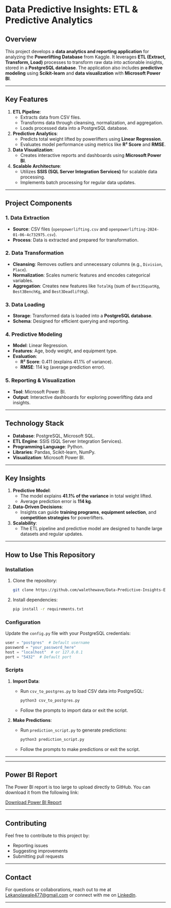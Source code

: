 # **Data Predictive Insights: ETL & Predictive Analytics**

## **Overview**
This project develops a **data analytics and reporting application** for analyzing the **Powerlifting Database** from Kaggle. It leverages **ETL (Extract, Transform, Load)** processes to transform raw data into actionable insights, stored in a **PostgreSQL database**. The application also includes **predictive modeling** using **Scikit-learn** and **data visualization** with **Microsoft Power BI**.

---

## **Key Features**
1. **ETL Pipeline**:
   - Extracts data from CSV files.
   - Transforms data through cleansing, normalization, and aggregation.
   - Loads processed data into a PostgreSQL database.
2. **Predictive Analytics**:
   - Predicts total weight lifted by powerlifters using **Linear Regression**.
   - Evaluates model performance using metrics like **R² Score** and **RMSE**.
3. **Data Visualization**:
   - Creates interactive reports and dashboards using **Microsoft Power BI**.
4. **Scalable Architecture**:
   - Utilizes **SSIS (SQL Server Integration Services)** for scalable data processing.
   - Implements batch processing for regular data updates.

---

## **Project Components**
### **1. Data Extraction**
- **Source**: CSV files (`openpowerlifting.csv` and `openpowerlifting-2024-01-06-4c732975.csv`).
- **Process**: Data is extracted and prepared for transformation.

### **2. Data Transformation**
- **Cleansing**: Removes outliers and unnecessary columns (e.g., `Division`, `Place`).
- **Normalization**: Scales numeric features and encodes categorical variables.
- **Aggregation**: Creates new features like `TotalKg` (sum of `Best3SquatKg`, `Best3BenchKg`, and `Best3DeadliftKg`).

### **3. Data Loading**
- **Storage**: Transformed data is loaded into a **PostgreSQL database**.
- **Schema**: Designed for efficient querying and reporting.

### **4. Predictive Modeling**
- **Model**: Linear Regression.
- **Features**: Age, body weight, and equipment type.
- **Evaluation**:
  - **R² Score**: 0.411 (explains 41.1% of variance).
  - **RMSE**: 114 kg (average prediction error).

### **5. Reporting & Visualization**
- **Tool**: Microsoft Power BI.
- **Output**: Interactive dashboards for exploring powerlifting data and insights.

---

## **Technology Stack**
- **Database**: PostgreSQL, Microsoft SQL.
- **ETL Engine**: SSIS (SQL Server Integration Services).
- **Programming Language**: Python.
- **Libraries**: Pandas, Scikit-learn, NumPy.
- **Visualization**: Microsoft Power BI.

---

## **Key Insights**
1. **Predictive Model**:
   - The model explains **41.1% of the variance** in total weight lifted.
   - Average prediction error is **114 kg**.
2. **Data-Driven Decisions**:
   - Insights can guide **training programs**, **equipment selection**, and **competition strategies** for powerlifters.
3. **Scalability**:
   - The ETL pipeline and predictive model are designed to handle large datasets and regular updates.

---

## **How to Use This Repository**
### **Installation**
1. Clone the repository:
   ```bash
   git clone https://github.com/walethewave/Data-Predictive-Insights-ETL.git
   ```
2. Install dependencies:
   ```bash
   pip install -r requirements.txt
   ```

### **Configuration**
Update the `config.py` file with your PostgreSQL credentials:
```python
user = "postgres"  # Default username
password = "your_password_here"
host = "localhost"  # or 127.0.0.1
port = "5432"  # Default port
```

### **Scripts**
1. **Import Data**:
   - Run `csv_to_postgres.py` to load CSV data into PostgreSQL:
     ```bash
     python3 csv_to_postgres.py
     ```
   - Follow the prompts to import data or exit the script.

2. **Make Predictions**:
   - Run `prediction_script.py` to generate predictions:
     ```bash
     python3 prediction_script.py
     ```
   - Follow the prompts to make predictions or exit the script.

---



---

## **Power BI Report**
The Power BI report is too large to upload directly to GitHub. You can download it from the following link:

[Download Power BI Report](#)

---

## **Contributing**
Feel free to contribute to this project by:
- Reporting issues
- Suggesting improvements
- Submitting pull requests

---

## **Contact**
For questions or collaborations, reach out to me at Lekanolawale477@gmail.com or connect with me on [LinkedIn](https://www.linkedin.com/in/olawale-goodluck-691114255/).

---

